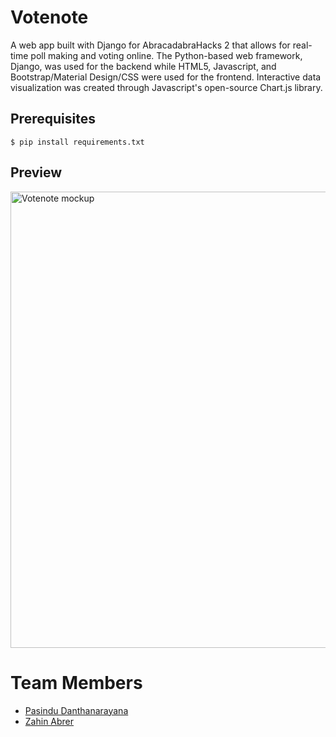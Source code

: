# Votenote
A web app built with Django for AbracadabraHacks 2 that allows for real-time poll making and voting online. The Python-based web framework, Django, was used for the backend while HTML5, Javascript, and Bootstrap/Material Design/CSS were used for the frontend. Interactive data visualization was created through Javascript's open-source Chart.js library.

## Prerequisites 
```$ pip install requirements.txt```

## Preview
<img alt="Votenote mockup" width="730" src="https://i.ibb.co/NS29yXr/mockup.jpg">

# Team Members
* [Pasindu Danthanarayana](https://github.com/pasindu651)
* [Zahin Abrer](https://github.com/zahinabrer5)
